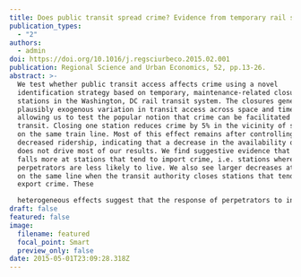 ```yaml
---
title: Does public transit spread crime? Evidence from temporary rail station closures
publication_types:
  - "2"
authors:
  - admin
doi: https://doi.org/10.1016/j.regsciurbeco.2015.02.001
publication: Regional Science and Urban Economics, 52, pp.13-26.
abstract: >-
  We test whether public transit access affects crime using a novel
  identification strategy based on temporary, maintenance-related closures of
  stations in the Washington, DC rail transit system. The closures generate
  plausibly exogenous variation in transit access across space and time,
  allowing us to test the popular notion that crime can be facilitated by public
  transit. Closing one station reduces crime by 5% in the vicinity of stations
  on the same train line. Most of this effect remains after controlling for
  decreased ridership, indicating that a decrease in the availability of victims
  does not drive most of our results. We find suggestive evidence that crime
  falls more at stations that tend to import crime, i.e. stations where
  perpetrators are less likely to live. We also see larger decreases at stations
  on the same line when the transit authority closes stations that tend to
  export crime. These 

  heterogeneous effects suggest that the response of perpetrators to increased transportation costs contributes to the decrease in crime.
draft: false
featured: false
image:
  filename: featured
  focal_point: Smart
  preview_only: false
date: 2015-05-01T23:09:28.318Z
---
```

